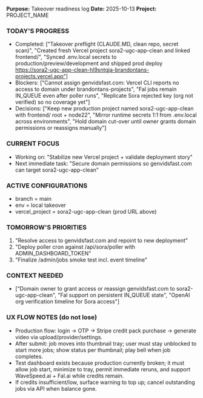 **Purpose:** Takeover readiness log
**Date:** 2025-10-13
**Project:** PROJECT_NAME

### TODAY'S PROGRESS
- Completed: ["Takeover preflight (CLAUDE.MD, clean repo, secret scan)", "Created fresh Vercel project sora2-ugc-app-clean and linked frontend/", "Synced .env.local secrets to production/preview/development and shipped prod deploy https://sora2-ugc-app-clean-hl9sntgja-brandontans-projects.vercel.app"]
- Blockers: ["Cannot assign genvidsfast.com: Vercel CLI reports no access to domain under brandontans-projects", "Fal jobs remain IN_QUEUE even after poller runs", "Replicate Sora rejected key (org not verified) so no coverage yet"]
- Decisions: ["Keep new production project named sora2-ugc-app-clean with frontend/ root + node22", "Mirror runtime secrets 1:1 from .env.local across environments", "Hold domain cut-over until owner grants domain permissions or reassigns manually"]

### CURRENT FOCUS
- Working on: "Stabilize new Vercel project + validate deployment story"
- Next immediate task: "Secure domain permissions so genvidsfast.com can target sora2-ugc-app-clean"

### ACTIVE CONFIGURATIONS
- branch = main
- env = local takeover
- vercel_project = sora2-ugc-app-clean (prod URL above)

### TOMORROW'S PRIORITIES
1. "Resolve access to genvidsfast.com and repoint to new deployment"
2. "Deploy poller cron against /api/sora/poller with ADMIN_DASHBOARD_TOKEN"
3. "Finalize /admin/jobs smoke test incl. event timeline"

### CONTEXT NEEDED
- ["Domain owner to grant access or reassign genvidsfast.com to sora2-ugc-app-clean", "Fal support on persistent IN_QUEUE state", "OpenAI org verification timeline for Sora access"]

### UX FLOW NOTES (do not lose)
- Production flow: login → OTP → Stripe credit pack purchase → generate video via upload/provider/settings.
- After submit: job moves into thumbnail tray; user must stay unblocked to start more jobs; show status per thumbnail; play bell when job completes.
- Test dashboard exists because production currently broken; it must allow job start, minimize to tray, permit immediate reruns, and support WaveSpeed.ai + Fal.ai while credits remain.
- If credits insufficient/low, surface warning to top up; cancel outstanding jobs via API when balance gone.
